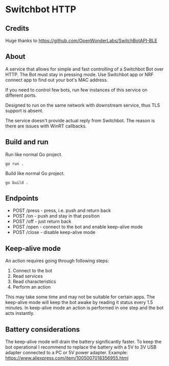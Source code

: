 # Switchbot HTTP

## Credits

Huge thanks to https://github.com/OpenWonderLabs/SwitchBotAPI-BLE

## About

A service that allows for simple and fast controlling of a Switchbot Bot over HTTP. The Bot must stay in pressing mode. Use Switchbot app or NRF connect app to find out your bot's MAC address.

If you need to control few bots, run few instances of this service on different ports.

Designed to run on the same network with downstream service, thus TLS support is absent.

The service doesn't provide actual reply from Switchbot. The reason is there are issues with WinRT callbacks.

## Build and run

Run like normal Go project.
```
go run .
```

Build like normal Go project.
```
go build .
```

## Endpoints

- POST /press - press, i.e. push and return back
- POST /on - push and stay in that position
- POST /off - just return back
- POST /open - connect to the bot and enable keep-alive mode
- POST /close - disable keep-alive mode

## Keep-alive mode

An action requires going through following steps:
1. Connect to the bot
2. Read services
3. Read characteristics
4. Perform an action

This may take some time and may not be suitable for certain apps. The keep-alive mode will keep the bot awake by reading it status every 1.5 minutes. In keep-alive mode an action is performed in one step and the bot acts instantly.

## Battery considerations

The keep-alive mode will drain the battery significantly faster. To keep the bot operational I recommend to replace the battery with a 5V to 3V USB adapter connected to a PC or 5V power adapter. Example: https://www.aliexpress.com/item/1005007018356955.html